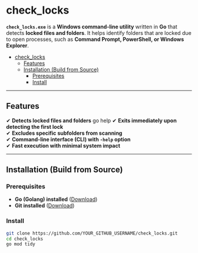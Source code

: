 # check_locks

**`check_locks.exe`** is a **Windows command-line utility** written in **Go** that detects **locked files and folders**. It helps identify folders that are locked due to open processes, such as **Command Prompt, PowerShell, or Windows Explorer**.


- [check\_locks](#check_locks)
  - [Features](#features)
  - [Installation (Build from Source)](#installation-build-from-source)
    - [Prerequisites](#prerequisites)
    - [Install](#install)


---

## Features

✔ **Detects locked files and folders**  go help 
✔ **Exits immediately upon detecting the first lock**  
✔ **Excludes specific subfolders from scanning**  
✔ **Command-line interface (CLI) with `-help` option**  
✔ **Fast execution with minimal system impact**  

---

## Installation (Build from Source)

### Prerequisites

- **Go (Golang) installed** ([Download](https://go.dev/dl/))
- **Git installed** ([Download](https://git-scm.com/downloads))


### Install

```sh
git clone https://github.com/YOUR_GITHUB_USERNAME/check_locks.git
cd check_locks
go mod tidy
```